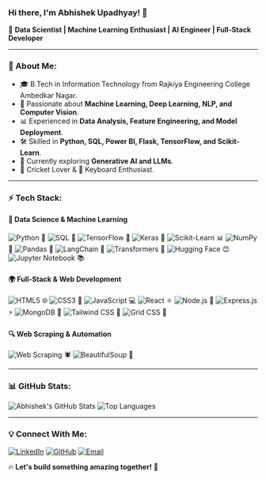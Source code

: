 ### Hi there, I'm Abhishek Upadhyay! 👋

🚀 **Data Scientist | Machine Learning Enthusiast | AI Engineer | Full-Stack Developer**

---

### 🌟 About Me:

- 🎓 B.Tech in Information Technology from Rajkiya Engineering College Ambedkar Nagar.
- 🤖 Passionate about **Machine Learning, Deep Learning, NLP, and Computer Vision**.
- 📊 Experienced in **Data Analysis, Feature Engineering, and Model Deployment**.
- 🛠️ Skilled in **Python, SQL, Power BI, Flask, TensorFlow, and Scikit-Learn**.
- 🚀 Currently exploring **Generative AI and LLMs**.
- 🏏 Cricket Lover & 🎹 Keyboard Enthusiast.

---

### ⚡ Tech Stack:

#### 🧠 **Data Science & Machine Learning**
![Python](https://img.shields.io/badge/-Python-3776AB?style=for-the-badge&logo=python&logoColor=white) 🐍
![SQL](https://img.shields.io/badge/-SQL-4479A1?style=for-the-badge&logo=postgresql&logoColor=white) 🐄️
![TensorFlow](https://img.shields.io/badge/-TensorFlow-FF6F00?style=for-the-badge&logo=tensorflow&logoColor=white) 🤖
![Keras](https://img.shields.io/badge/-Keras-D00000?style=for-the-badge&logo=keras&logoColor=white) 🔴
![Scikit-Learn](https://img.shields.io/badge/-ScikitLearn-F7931E?style=for-the-badge&logo=scikit-learn&logoColor=white) 📊
![NumPy](https://img.shields.io/badge/-NumPy-013243?style=for-the-badge&logo=numpy&logoColor=white) 🔢
![Pandas](https://img.shields.io/badge/-Pandas-150458?style=for-the-badge&logo=pandas&logoColor=white) 🐼
![LangChain](https://img.shields.io/badge/-LangChain-4CAF50?style=for-the-badge&logo=langchain&logoColor=white) 🔗
![Transformers](https://img.shields.io/badge/-Transformers-FF4500?style=for-the-badge&logo=huggingface&logoColor=white) 🤧
![Hugging Face](https://img.shields.io/badge/-HuggingFace-FFCC00?style=for-the-badge&logo=huggingface&logoColor=black) 😊
![Jupyter Notebook](https://img.shields.io/badge/-Jupyter-FA0F00?style=for-the-badge&logo=jupyter&logoColor=white) 📚

#### 🌍 **Full-Stack & Web Development**
![HTML5](https://img.shields.io/badge/-HTML5-E34F26?style=for-the-badge&logo=html5&logoColor=white) 🌐
![CSS3](https://img.shields.io/badge/-CSS3-1572B6?style=for-the-badge&logo=css3&logoColor=white) 🎨
![JavaScript](https://img.shields.io/badge/-JavaScript-F7DF1E?style=for-the-badge&logo=javascript&logoColor=black) 💻
![React](https://img.shields.io/badge/-React-61DAFB?style=for-the-badge&logo=react&logoColor=black) ⚛️
![Node.js](https://img.shields.io/badge/-Node.js-339933?style=for-the-badge&logo=node.js&logoColor=white) 🌳
![Express.js](https://img.shields.io/badge/-Express.js-000000?style=for-the-badge&logo=express&logoColor=white) ⚡
![MongoDB](https://img.shields.io/badge/-MongoDB-47A248?style=for-the-badge&logo=mongodb&logoColor=white) 🌱
![Tailwind CSS](https://img.shields.io/badge/-TailwindCSS-38B2AC?style=for-the-badge&logo=tailwind-css&logoColor=white) 🌊
![Grid CSS](https://img.shields.io/badge/-GridCSS-1572B6?style=for-the-badge&logo=css3&logoColor=white) 🔬

#### 🔍 **Web Scraping & Automation**
![Web Scraping](https://img.shields.io/badge/-WebScraping-FFD43B?style=for-the-badge&logo=python&logoColor=black) 🕷️
![BeautifulSoup](https://img.shields.io/badge/-BeautifulSoup-4B8BBE?style=for-the-badge&logo=python&logoColor=white) 🍜

---

### 📊 GitHub Stats:

![Abhishek's GitHub Stats](https://github-readme-stats.vercel.app/api?username=Abhishek4209&show_icons=true&theme=radical)
![Top Languages](https://github-readme-stats.vercel.app/api/top-langs/?username=Abhishek4209&layout=compact&theme=radical)

---

### 💡 Connect With Me:

[![LinkedIn](https://img.shields.io/badge/-LinkedIn-0077B5?style=for-the-badge&logo=linkedin&logoColor=white)](https://www.linkedin.com/in/abhishek-upadhyay-35b183259/)
[![GitHub](https://img.shields.io/badge/-GitHub-181717?style=for-the-badge&logo=github&logoColor=white)](https://github.com/Abhishek4209)
[![Email](https://img.shields.io/badge/-Email-D14836?style=for-the-badge&logo=gmail&logoColor=white)](mailto:abhishekupadhyay9336@gmail.com)

🔥 **Let's build something amazing together!** 🚀
